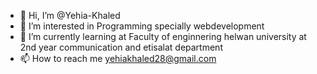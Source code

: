 - 👋 Hi, I’m @Yehia-Khaled
- 👀 I’m interested in Programming specially webdevelopment 
- 🌱 I’m currently learning at Faculty of enginnering helwan university at 2nd year communication and etisalat department 
- 📫 How to reach me yehiakhaled28@gmail.com

<!---
Yehia-Khaled/Yehia-Khaled is a ✨ special ✨ repository because its `README.md` (this file) appears on your GitHub profile.
You can click the Preview link to take a look at your changes.
- 💞️ I’m looking to collaborate on ...
--->
